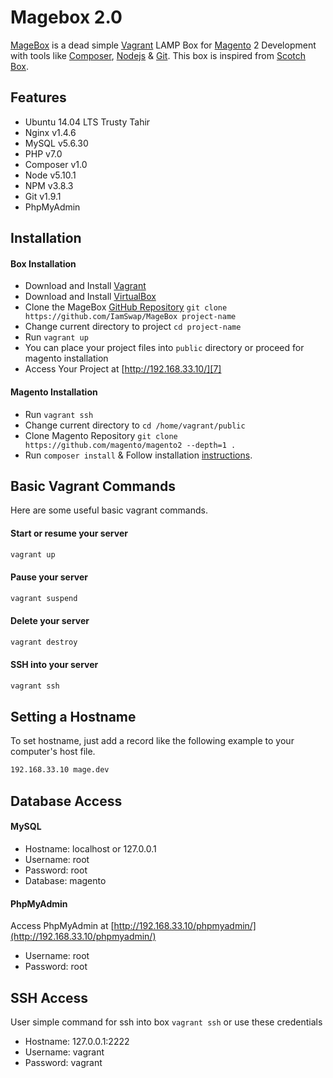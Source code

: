 # Magebox 2.0
[MageBox](http://magebox.swapnil.co) is a dead simple [Vagrant][1] LAMP Box for [Magento][2] 2 Development with tools like [Composer][3], [Nodejs][4] &amp; [Git][5]. This box is inspired from [Scotch Box](https://github.com/scotch-io/scotch-box/).

## Features
- Ubuntu 14.04 LTS Trusty Tahir
- Nginx v1.4.6
- MySQL v5.6.30
- PHP v7.0
- Composer v1.0
- Node v5.10.1
- NPM v3.8.3
- Git v1.9.1
- PhpMyAdmin


## Installation

#### Box Installation
* Download and Install [Vagrant][1]
* Download and Install [VirtualBox][6]
* Clone the MageBox [GitHub Repository](https://github.com/IamSwap/MageBox) ``` git clone https://github.com/IamSwap/MageBox project-name ```
* Change current directory to project ``` cd project-name ```
* Run ``` vagrant up ```
* You can place your project files into ``` public ``` directory or proceed for magento installation
* Access Your Project at  [http://192.168.33.10/][7]

#### Magento Installation
* Run ``` vagrant ssh ```
* Change current directory to ``` cd /home/vagrant/public ```
* Clone Magento Repository ``` git clone https://github.com/magento/magento2 --depth=1 . ```
* Run ``` composer install ``` & Follow installation [instructions](http://devdocs.magento.com/guides/v2.0/install-gde/prereq/dev_install.html).



## Basic Vagrant Commands
Here are some useful basic vagrant commands.

#### Start or resume your server
```bash
vagrant up
```

#### Pause your server
```bash
vagrant suspend
```

#### Delete your server
```bash
vagrant destroy
```

#### SSH into your server
```bash
vagrant ssh
```


## Setting a Hostname
To set hostname, just add a record like the following example to your computer's host file.

```bash
192.168.33.10 mage.dev
```

## Database Access

#### MySQL 
- Hostname: localhost or 127.0.0.1
- Username: root
- Password: root
- Database: magento

#### PhpMyAdmin
Access PhpMyAdmin at [http://192.168.33.10/phpmyadmin/](http://192.168.33.10/phpmyadmin/)
- Username: root
- Password: root


## SSH Access
User simple command for ssh into box ``` vagrant ssh ``` or use these credentials
- Hostname: 127.0.0.1:2222
- Username: vagrant
- Password: vagrant


 [1]: https://www.vagrantup.com/downloads.html
 [2]: http://magento.com
 [3]: https://getcomposer.org
 [4]: https://nodejs.org
 [5]: https://git-scm.com
 [6]: https://www.virtualbox.org/wiki/Downloads
 [7]: http://192.168.20.10/
